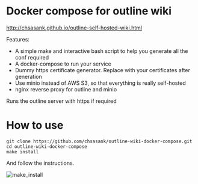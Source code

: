 # Docker compose for outline wiki

http://chsasank.github.io/outline-self-hosted-wiki.html

Features:

* A simple make and interactive bash script to help you generate all the conf required
* A docker-compose to run your service
* Dummy https certificate generator. Replace with your certificates after generation
* Use minio instead of AWS S3, so that everything is really self-hosted
* nginx reverse proxy for outline and minio

Runs the outline server with https if required

# How to use 

```
git clone https://github.com/chsasank/outline-wiki-docker-compose.git
cd outline-wiki-docker-compose
make install
```

And follow the instructions.

![make_install](http://chsasank.github.io/assets/images/outline/make_install.png)